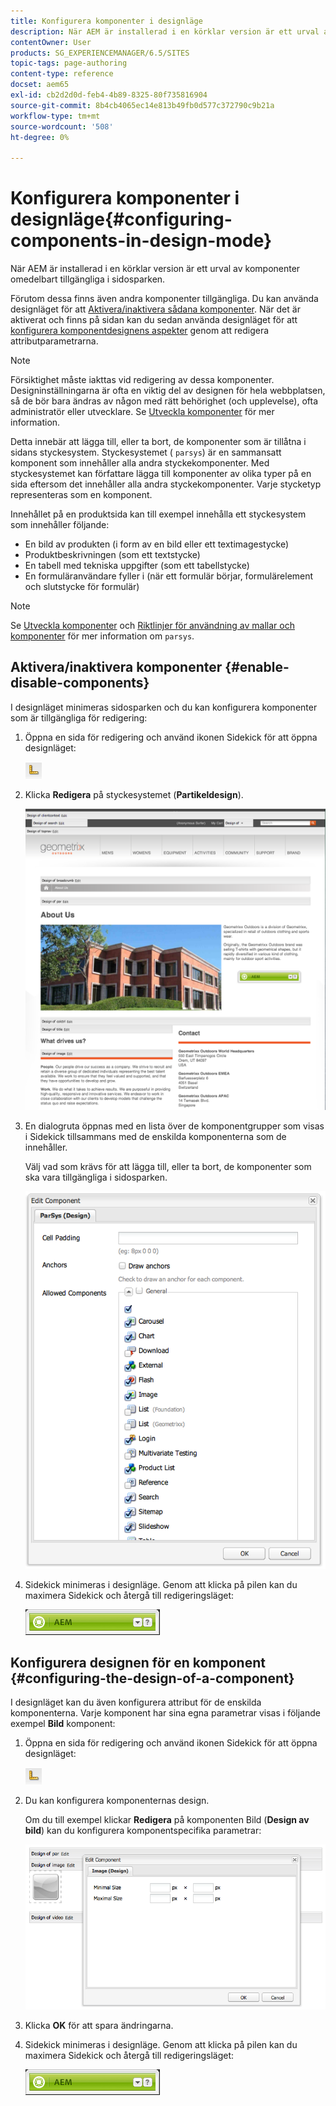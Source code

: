 ```yaml
---
title: Konfigurera komponenter i designläge
description: När AEM är installerad i en körklar version är ett urval av komponenter omedelbart tillgängliga i sidosparken. Förutom dessa finns även andra komponenter tillgängliga. Du kan använda designläget för att aktivera/inaktivera sådana komponenter.
contentOwner: User
products: SG_EXPERIENCEMANAGER/6.5/SITES
topic-tags: page-authoring
content-type: reference
docset: aem65
exl-id: cb2d2d0d-feb4-4b89-8325-80f735816904
source-git-commit: 8b4cb4065ec14e813b49fb0d577c372790c9b21a
workflow-type: tm+mt
source-wordcount: '508'
ht-degree: 0%

---
```


# Konfigurera komponenter i designläge{#configuring-components-in-design-mode}

När AEM är installerad i en körklar version är ett urval av komponenter omedelbart tillgängliga i sidosparken.

Förutom dessa finns även andra komponenter tillgängliga. Du kan använda designläget för att [Aktivera/inaktivera sådana komponenter](#enabledisablecomponentsusingdesignmode). När det är aktiverat och finns på sidan kan du sedan använda designläget för att [konfigurera komponentdesignens aspekter](#configuringcomponentsusingdesignmode) genom att redigera attributparametrarna.

>[!NOTE]
>
>Försiktighet måste iakttas vid redigering av dessa komponenter. Designinställningarna är ofta en viktig del av designen för hela webbplatsen, så de bör bara ändras av någon med rätt behörighet (och upplevelse), ofta administratör eller utvecklare. Se [Utveckla komponenter](/help/sites-developing/components.md) för mer information.

Detta innebär att lägga till, eller ta bort, de komponenter som är tillåtna i sidans styckesystem. Styckesystemet ( `parsys`) är en sammansatt komponent som innehåller alla andra styckekomponenter. Med styckesystemet kan författare lägga till komponenter av olika typer på en sida eftersom det innehåller alla andra styckekomponenter. Varje stycketyp representeras som en komponent.

Innehållet på en produktsida kan till exempel innehålla ett styckesystem som innehåller följande:

* En bild av produkten (i form av en bild eller ett textimagestycke)
* Produktbeskrivningen (som ett textstycke)
* En tabell med tekniska uppgifter (som ett tabellstycke)
* En formuläranvändare fyller i (när ett formulär börjar, formulärelement och slutstycke för formulär)

>[!NOTE]
>
>Se [Utveckla komponenter](/help/sites-developing/components.md#paragraphsystem) och [Riktlinjer för användning av mallar och komponenter](/help/sites-developing/dev-guidelines-bestpractices.md#guidelines-for-using-templates-and-components) för mer information om `parsys`.

## Aktivera/inaktivera komponenter {#enable-disable-components}

I designläget minimeras sidosparken och du kan konfigurera komponenter som är tillgängliga för redigering:

1. Öppna en sida för redigering och använd ikonen Sidekick för att öppna designläget:

   ![Designläge](do-not-localize/chlimage_1.png)

1. Klicka **Redigera** på styckesystemet (**Partikeldesign**).

   ![screen_shot_2012-02-08at102726am](assets/screen_shot_2012-02-08at102726am.png)

1. En dialogruta öppnas med en lista över de komponentgrupper som visas i Sidekick tillsammans med de enskilda komponenterna som de innehåller.

   Välj vad som krävs för att lägga till, eller ta bort, de komponenter som ska vara tillgängliga i sidosparken.

   ![screen_shot_2012-02-08at103407am](assets/screen_shot_2012-02-08at103407am.png)

1. Sidekick minimeras i designläge. Genom att klicka på pilen kan du maximera Sidekick och återgå till redigeringsläget:

   ![Sidekick minimerad](do-not-localize/sidekick-collapsed.png)

## Konfigurera designen för en komponent {#configuring-the-design-of-a-component}

I designläget kan du även konfigurera attribut för de enskilda komponenterna. Varje komponent har sina egna parametrar visas i följande exempel **Bild** komponent:

1. Öppna en sida för redigering och använd ikonen Sidekick för att öppna designläget:

   ![Designläge - Sidekick](do-not-localize/chlimage_1-1.png)

1. Du kan konfigurera komponenternas design.

   Om du till exempel klickar **Redigera** på komponenten Bild (**Design av bild**) kan du konfigurera komponentspecifika parametrar:

   ![chlimage_1-5](assets/chlimage_1-5.png)

1. Klicka **OK** för att spara ändringarna.

1. Sidekick minimeras i designläge. Genom att klicka på pilen kan du maximera Sidekick och återgå till redigeringsläget:

   ![Sidekick minimerad](do-not-localize/sidekick-collapsed-1.png)
